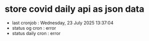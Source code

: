 # store covid daily api as json data

- last cronjob : Wednesday, 23 July 2025 13:37:04
- status og cron : error
- status daily cron : error
      
      
